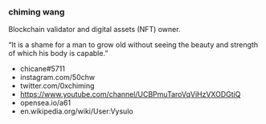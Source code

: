 <!-- ### Hi there 👋

**chimingw/chimingw** is a ✨ _special_ ✨ repository because its `README.md` (this file) appears on your GitHub profile.

Here are some ideas to get you started:

- 🔭 I’m currently working on ...
- 🌱 I’m currently learning ...
- 👯 I’m looking to collaborate on ...
- 🤔 I’m looking for help with ...
- 💬 Ask me about ...
- 📫 How to reach me: ...
- 😄 Pronouns: ...
- ⚡ Fun fact: ...
-->

### chiming wang

Blockchain validator and digital assets (NFT) owner.

“It is a shame for a man to grow old without seeing the beauty and strength of which his body is capable.”


- chicane#5711
- instagram.com/50chw
- twitter.com/0xchiming
- https://www.youtube.com/channel/UCBPmuTaroVqViHzVXODGtiQ
- opensea.io/a61
- en.wikipedia.org/wiki/User:Vysulo
